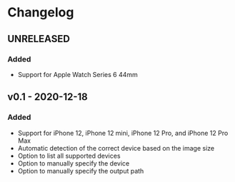 # Changelog

## UNRELEASED

### Added

- Support for Apple Watch Series 6 44mm

## v0.1 - 2020-12-18

### Added

- Support for iPhone 12, iPhone 12 mini, iPhone 12 Pro, and iPhone 12 Pro Max
- Automatic detection of the correct device based on the image size
- Option to list all supported devices
- Option to manually specify the device
- Option to manually specify the output path
